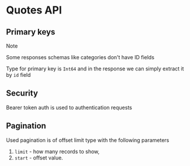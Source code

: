 # Quotes API

## Primary keys

>[!NOTE]
> Some responses schemas like categories don't have ID fields

Type for primary key is `Int64` and in the response we can simply extract it by `id` field

## Security

Bearer token auth is used to authentication requests

## Pagination

Used pagination is of offset limit type with the following parameters

1. `limit` - how many records to show,
2. `start` - offset value.
